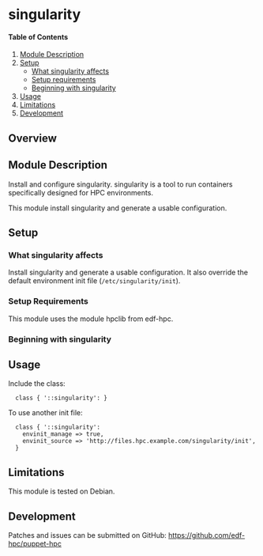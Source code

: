 # singularity

#### Table of Contents

1. [Module Description](#module-description)
2. [Setup](#setup)
    * [What singularity affects](#what-singularity-affects)
    * [Setup requirements](#setup-requirements)
    * [Beginning with singularity](#beginning-with-singularity)
3. [Usage](#usage)
4. [Limitations](#limitations)
5. [Development](#development)

## Overview


## Module Description

Install and configure singularity. singularity is a tool to run containers
specifically designed for HPC environments.

This module install singularity and generate a usable configuration.

## Setup

### What singularity affects

Install singularity and generate a usable configuration. It also override the
default environment init file (`/etc/singularity/init`).

### Setup Requirements

This module uses the module hpclib from edf-hpc.

### Beginning with singularity

## Usage

Include the class:
```
  class { '::singularity': }
```

To use another init file:
```
  class { '::singularity':
    envinit_manage => true,
    envinit_source => 'http://files.hpc.example.com/singularity/init',
  }
```

## Limitations

This module is tested on Debian.

## Development

Patches and issues can be submitted on GitHub:
https://github.com/edf-hpc/puppet-hpc
